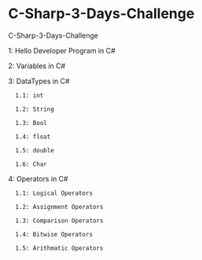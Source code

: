 # C-Sharp-3-Days-Challenge
C-Sharp-3-Days-Challenge

1: Hello Developer Program in C#

2: Variables in C#

3: DataTypes in C#

      1.1: int  
      
      1.2: String
      
      1.3: Bool
      
      1.4: float
      
      1.5: double
      
      1.6: Char
      
4: Operators in C#

      1.1: Logical Operators 
      
      1.2: Assignment Operators
      
      1.3: Comparison Operators
      
      1.4: Bitwise Operators
      
      1.5: Arithmatic Operators
      
